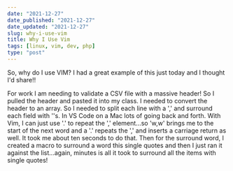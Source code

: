 ```yaml
---
date: "2021-12-27"
date_published: "2021-12-27"
date_updated: "2021-12-27"
slug: why-i-use-vim
title: Why I Use Vim
tags: [linux, vim, dev, php]
type: "post"
---
```


So, why do I use VIM?  I had a great example of this just today and I
thought I'd share!!

For work I am needing to validate a CSV file with a massive header!  So
I pulled the header and pasted it into my class.  I needed to convert
the header to an array.  So I needed to split each line with a ',' and
surround each field with ''s.  In VS Code on a Mac lots of going back
and forth.  With Vim, I can just use '.' to repeat the ',' element...so
'w,w' brings me to the start of the next word and a '.' repeats the ','
and inserts a carriage return as well.  It took me about ten seconds to
do that.  Then for the surround word, I created a macro to surround a
word this single quotes and then I just ran it against the list...again,
minutes is all it took to surround all the items with single quotes!




